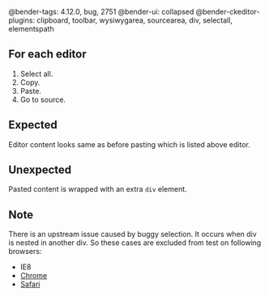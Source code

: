 @bender-tags: 4.12.0, bug, 2751
@bender-ui: collapsed
@bender-ckeditor-plugins: clipboard, toolbar, wysiwygarea, sourcearea, div, selectall, elementspath

## For each editor

1. Select all.
1. Copy.
1. Paste.
1. Go to source.

## Expected

Editor content looks same as before pasting which is listed above editor.

## Unexpected

Pasted content is wrapped with an extra `div` element.

## Note

There is an upstream issue caused by buggy selection. It occurs when div is nested in another div.
So these cases are excluded from test on following browsers:

- IE8
- [Chrome](https://bugs.chromium.org/p/chromium/issues/detail?id=931285)
- [Safari](https://bugs.webkit.org/show_bug.cgi?id=198603)
